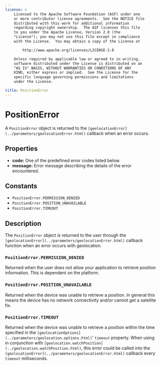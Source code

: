 ```yaml
---
license: >
    Licensed to the Apache Software Foundation (ASF) under one
    or more contributor license agreements.  See the NOTICE file
    distributed with this work for additional information
    regarding copyright ownership.  The ASF licenses this file
    to you under the Apache License, Version 2.0 (the
    "License"); you may not use this file except in compliance
    with the License.  You may obtain a copy of the License at

        http://www.apache.org/licenses/LICENSE-2.0

    Unless required by applicable law or agreed to in writing,
    software distributed under the License is distributed on an
    "AS IS" BASIS, WITHOUT WARRANTIES OR CONDITIONS OF ANY
    KIND, either express or implied.  See the License for the
    specific language governing permissions and limitations
    under the License.

title: PositionError
---
```


PositionError
========

A `PositionError` object is returned to the `[geolocationError](../parameters/geolocationError.html)` callback when an error occurs.

Properties
----------

- __code:__ One of the predefined error codes listed below.
- __message:__ Error message describing the details of the error encountered.

Constants
---------

- `PositionError.PERMISSION_DENIED`
- `PositionError.POSITION_UNAVAILABLE`
- `PositionError.TIMEOUT`

Description
-----------

The `PositionError` object is returned to the user through the `[geolocationError](../parameters/geolocationError.html)` callback function when an error occurs with geolocation.

### `PositionError.PERMISSION_DENIED`

Returned when the user does not allow your application to retrieve
position information. This is dependent on the platform.

### `PositionError.POSITION_UNAVAILABLE`

Returned when the device was unable to retrieve a position. In general
this means the device has no network connectivity and/or cannot get a
satellite fix.

### `PositionError.TIMEOUT`

Returned when the device was unable to retrieve a position within the
time specified in the `[geolocationOptions](../parameters/geolocation.options.html)`' `timeout` property. When using
in conjunction with `[geolocation.watchPosition](../geolocation.watchPosition.html)`, this error could be
called into the `[geolocationError](../parameters/geolocationError.html)` callback every `timeout` milliseconds.
